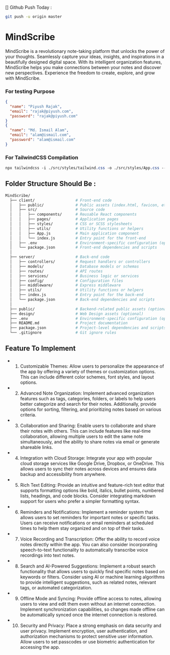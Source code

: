 [] Github Push Today :

```bash
git push -u origin master
```

# MindScribe

MindScribe is a revolutionary note-taking platform that unlocks the power of your thoughts. Seamlessly capture your ideas, insights, and inspirations in a beautifully designed digital space. With its intelligent organization features, MindScribe helps you make connections between your notes and discover new perspectives. Experience the freedom to create, explore, and grow with MindScribe.

### For testing Purpose

```json
{
  "name": "Piyush Rajak",
  "email": "rajak@piyush.com",
  "password": "rajak@piyush.com"
}
{
  "name": "Md. Ismail Alam",
  "email": "alam@ismail.com",
  "password": "alam@ismail.com"
}
```

### For TailwindCSS Compilation

```css
npx tailwindcss -i ./src/styles/tailwind.css -o ./src/styles/App.css --watch
```

## Folder Structure Should Be :

```bash
MindScribe/
  ├── client/                  # Front-end code
  │   ├── public/              # Public assets (index.html, favicon, etc.)
  │   ├── src/                 # Source code
  │   │   ├── components/      # Reusable React components
  │   │   ├── pages/           # Application pages
  │   │   ├── styles/          # CSS or SCSS stylesheets
  │   │   ├── utils/           # Utility functions or helpers
  │   │   ├── App.js           # Main application component
  │   │   └── index.js         # Entry point for the front-end
  │   ├── .env                 # Environment-specific configuration (optional)
  │   └── package.json         # Front-end dependencies and scripts
  │
  ├── server/                  # Back-end code
  │   ├── controllers/         # Request handlers or controllers
  │   ├── models/              # Database models or schemas
  │   ├── routes/              # API routes
  │   ├── services/            # Business logic or services
  │   ├── config/              # Configuration files
  │   ├── middleware/          # Express middleware
  │   ├── utils/               # Utility functions or helpers
  │   ├── index.js             # Entry point for the back-end
  │   └── package.json         # Back-end dependencies and scripts
  │
  ├── public/                  # Backend-related public assets (optional)
  ├── design/                  # Web Design assets (optional)
  ├── .env                     # Environment-specific configuration (optional)
  ├── README.md                # Project documentation
  ├── package.json             # Project-level dependencies and scripts
  └── .gitignore               # Git ignore rules
```

## Feature To Implement

- 1. Customizable Themes: Allow users to personalize the appearance of the app by offering a variety of themes or customization options. This can include different color schemes, font styles, and layout options.
- 2. Advanced Note Organization: Implement advanced organization features such as tags, categories, folders, or labels to help users better categorize and search for their notes. Additionally, provide options for sorting, filtering, and prioritizing notes based on various criteria.
- 3. Collaboration and Sharing: Enable users to collaborate and share their notes with others. This can include features like real-time collaboration, allowing multiple users to edit the same note simultaneously, and the ability to share notes via email or generate shareable links.
- 4. Integration with Cloud Storage: Integrate your app with popular cloud storage services like Google Drive, Dropbox, or OneDrive. This allows users to sync their notes across devices and ensures data backup and accessibility from anywhere.
- 5. Rich Text Editing: Provide an intuitive and feature-rich text editor that supports formatting options like bold, italics, bullet points, numbered lists, headings, and code blocks. Consider integrating markdown support for users who prefer a simpler formatting syntax.
- 6. Reminders and Notifications: Implement a reminder system that allows users to set reminders for important notes or specific tasks. Users can receive notifications or email reminders at scheduled times to help them stay organized and on top of their tasks.
- 7. Voice Recording and Transcription: Offer the ability to record voice notes directly within the app. You can also consider incorporating speech-to-text functionality to automatically transcribe voice recordings into text notes.
- 8. Search and AI-Powered Suggestions: Implement a robust search functionality that allows users to quickly find specific notes based on keywords or filters. Consider using AI or machine learning algorithms to provide intelligent suggestions, such as related notes, relevant tags, or automated categorization.
- 9. Offline Mode and Syncing: Provide offline access to notes, allowing users to view and edit them even without an internet connection. Implement synchronization capabilities, so changes made offline can be automatically synced once the internet connection is restored.
- 10. Security and Privacy: Place a strong emphasis on data security and user privacy. Implement encryption, user authentication, and authorization mechanisms to protect sensitive user information. Allow users to set passcodes or use biometric authentication for accessing the app.

